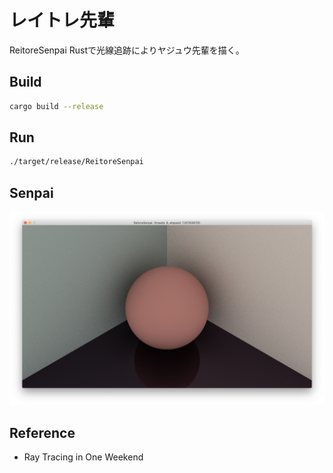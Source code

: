 レイトレ先輩
======
ReitoreSenpai
Rustで光線追跡によりヤジュウ先輩を描く。

## Build
```bash
cargo build --release
```

## Run
```bash
./target/release/ReitoreSenpai
```

## Senpai
![yjsnpi.png](screenshots/yjsnpi.png)

## Reference
- Ray Tracing in One Weekend
